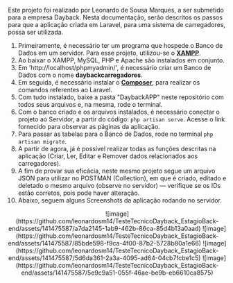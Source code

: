 Este projeto foi realizado por Leonardo de Sousa Marques, a ser submetido para a empresa Dayback.
Nesta documentação, serão descritos os passos para que a aplicação criada em Laravel, para uma sistema de carregadores, possa ser utilizada.

1) Primeiramente, é necessário ter um programa que hospede o Banco de Dados em um servidor. Para esse projeto, utilizou-se o [**XAMPP**](https://www.apachefriends.org/pt_br/index.html).
2) Ao baixar o XAMPP, MySQL, PHP e Apache são instalados em conjunto.
3) Em 'http://localhost/phpmyadmin/', é necessário criar um Banco de Dados com o nome **daybackcarregadores**.
4) Em seguida, é necessário instalar o [**Composer**](https://getcomposer.org/), para realizar os comandos referentes ao Laravel.
5) Com tudo instalado, baixe a pasta "DaybackAPP" neste repositório com todos seus arquivos e, na mesma, rode o terminal.
6) Com o banco criado e os arquivos instalados, é necessário conectar o projeto ao Servidor, a partir do código: `php artisan serve`. Acesse o link fornecido para observar as páginas da aplicação.
7) Para passar as tabelas para o Banco de Dados, rode no terminal `php artisan migrate`.
8) A partir de agora, já é possível realizar todas as funções descritas na aplicação (Criar, Ler, Editar e Remover dados relacionados aos carregadores).
9) A fim de provar sua eficácia, neste mesmo projeto segue um arquivo JSON para utilizar no POSTMAN (Collection), em que é criado, editado e deletado o mesmo arquivo (observe no servidor) — verifique se os IDs estão corretos, pois pode haver alteração.
10) Abaixo, seguem alguns Screenshots da aplicação rodando no servidor.

<div align="center">
![image](https://github.com/leonardosm14/TesteTecnicoDayback_EstagioBack-end/assets/141475587/a7da2145-1ab9-462b-86ca-85d4b13a0aad)
![image](https://github.com/leonardosm14/TesteTecnicoDayback_EstagioBack-end/assets/141475587/85bde598-f9ca-4f00-87b2-5728b80a1e66)
![image](https://github.com/leonardosm14/TesteTecnicoDayback_EstagioBack-end/assets/141475587/5d6da361-2a3a-4095-ad64-04cb7fcbe1c5)
![image](https://github.com/leonardosm14/TesteTecnicoDayback_EstagioBack-end/assets/141475587/5e9c9a51-055f-46ae-be9b-eb6610ca8575)
</div>
